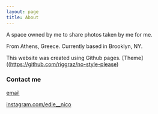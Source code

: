 ```yaml
---
layout: page
title: About
---
```


A space owned by me to share photos taken by me for me.

From Athens, Greece. Currently based in Brooklyn, NY.

This website was created using Github pages. [Theme]((https://github.com/riggraz/no-style-please)


### Contact me

[email](mailto:tangerine.trampoline.photography@gmail.com)

[instagram.com/edie__nico](https://www.instagram.com/edie__nico/)
